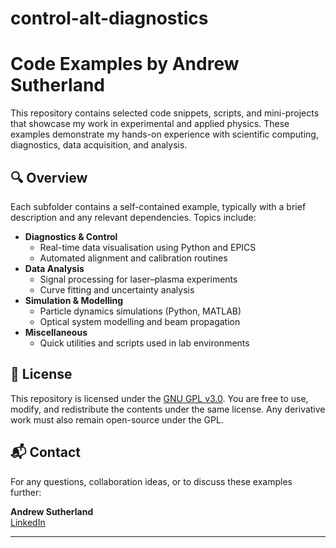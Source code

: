 # control-alt-diagnostics


# Code Examples by Andrew Sutherland

This repository contains selected code snippets, scripts, and mini-projects that showcase my work in experimental and applied physics. These examples demonstrate my hands-on experience with scientific computing, diagnostics, data acquisition, and analysis.

## 🔍 Overview

Each subfolder contains a self-contained example, typically with a brief description and any relevant dependencies. Topics include:

- **Diagnostics & Control**
  - Real-time data visualisation using Python and EPICS
  - Automated alignment and calibration routines
- **Data Analysis**
  - Signal processing for laser–plasma experiments
  - Curve fitting and uncertainty analysis
- **Simulation & Modelling**
  - Particle dynamics simulations (Python, MATLAB)
  - Optical system modelling and beam propagation
- **Miscellaneous**
  - Quick utilities and scripts used in lab environments

## 📄 License

This repository is licensed under the [GNU GPL v3.0](LICENSE). You are free to use, modify, and redistribute the contents under the same license. Any derivative work must also remain open-source under the GPL.

## 📬 Contact

For any questions, collaboration ideas, or to discuss these examples further:

**Andrew Sutherland**  
[LinkedIn](https://www.linkedin.com/in/andysuth-phys) 

---



